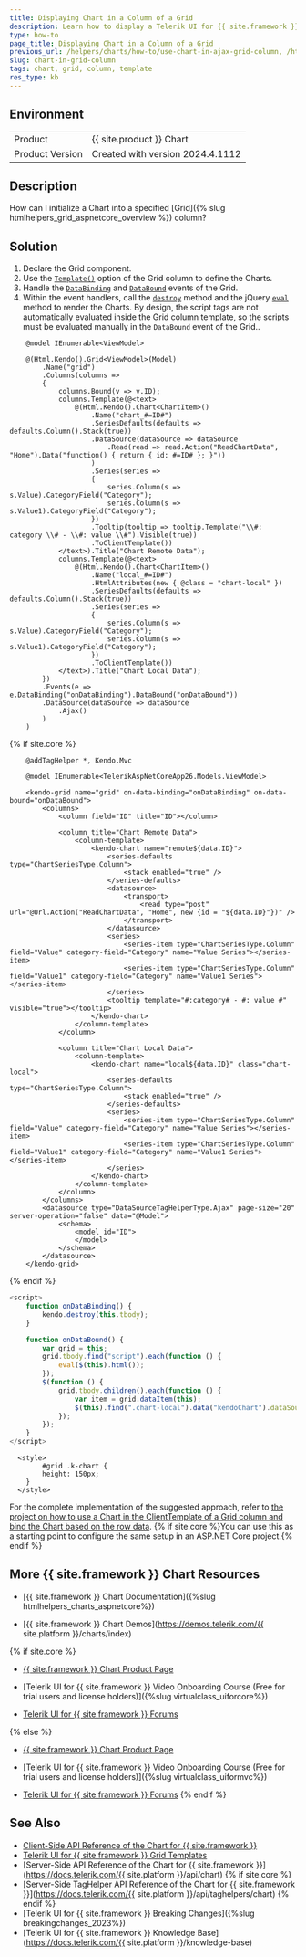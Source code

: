 ```yaml
---
title: Displaying Chart in a Column of a Grid
description: Learn how to display a Telerik UI for {{ site.framework }} Chart in a column cell of a Telerik UI for {{ site.framework }} Grid.
type: how-to
page_title: Displaying Chart in a Column of a Grid
previous_url: /helpers/charts/how-to/use-chart-in-ajax-grid-column, /html-helpers/charts/how-to/use-chart-in-ajax-grid-column
slug: chart-in-grid-column
tags: chart, grid, column, template
res_type: kb
---
```


## Environment
	
<table>
    <tr>
    <td>Product</td>
    <td>{{ site.product }} Chart</td>
    </tr>
    <tr>
    <td>Product Version</td>
    <td>Created with version 2024.4.1112</td>
    </tr>
</table>

## Description
How can I initialize a Chart into a specified [Grid]({% slug htmlhelpers_grid_aspnetcore_overview %}) column?

## Solution

1. Declare the Grid component.
1. Use the [`Template()`](/api/kendo.mvc.ui.fluent/gridcolumnfactory#templatesystemstring) option of the Grid column to define the Charts.
1. Handle the [`DataBinding`](/api/kendo.mvc.ui.fluent/grideventbuilder#databindingsystemstring) and [`DataBound`](/api/kendo.mvc.ui.fluent/grideventbuilder#databoundsystemstring) events of the Grid.
1. Within the event handlers, call the [`destroy`](https://docs.telerik.com/kendo-ui/api/javascript/kendo/methods/destroy) method and the jQuery [`eval`](https://www.w3schools.com/jsref/jsref_eval.asp#:~:text=The%20eval()%20method%20evaluates,eval()%20executes%20the%20statements.) method to render the Charts. By design, the script tags are not automatically evaluated inside the Grid column template, so the scripts must be evaluated manually in the `DataBound` event of the Grid..


```HtmlHelper
    @model IEnumerable<ViewModel>

    @(Html.Kendo().Grid<ViewModel>(Model)
        .Name("grid")
        .Columns(columns =>
        {
            columns.Bound(v => v.ID);
            columns.Template(@<text>
                @(Html.Kendo().Chart<ChartItem>()
                    .Name("chart_#=ID#") 
                    .SeriesDefaults(defaults => defaults.Column().Stack(true))
                    .DataSource(dataSource => dataSource
                        .Read(read => read.Action("ReadChartData", "Home").Data("function() { return { id: #=ID# }; }"))
                    )
                    .Series(series =>
                    {
                        series.Column(s => s.Value).CategoryField("Category");
                        series.Column(s => s.Value1).CategoryField("Category");
                    })
                    .Tooltip(tooltip => tooltip.Template("\\#: category \\# - \\#: value \\#").Visible(true))
                    .ToClientTemplate())
            </text>).Title("Chart Remote Data");
            columns.Template(@<text>
                @(Html.Kendo().Chart<ChartItem>()
                    .Name("local_#=ID#") 
                    .HtmlAttributes(new { @class = "chart-local" })
                    .SeriesDefaults(defaults => defaults.Column().Stack(true))
                    .Series(series =>
                    {
                        series.Column(s => s.Value).CategoryField("Category");
                        series.Column(s => s.Value1).CategoryField("Category");
                    })
                    .ToClientTemplate())
            </text>).Title("Chart Local Data");
        })
        .Events(e => e.DataBinding("onDataBinding").DataBound("onDataBound"))
        .DataSource(dataSource => dataSource
            .Ajax()
        )
    )
```
{% if site.core %}
```TagHelper
    @addTagHelper *, Kendo.Mvc

    @model IEnumerable<TelerikAspNetCoreApp26.Models.ViewModel>
    
    <kendo-grid name="grid" on-data-binding="onDataBinding" on-data-bound="onDataBound">
        <columns>
            <column field="ID" title="ID"></column>
    
            <column title="Chart Remote Data">
                <column-template>
                    <kendo-chart name="remote${data.ID}">
                        <series-defaults type="ChartSeriesType.Column">
                            <stack enabled="true" />
                        </series-defaults>
                        <datasource>
                            <transport>
                                <read type="post" url="@Url.Action("ReadChartData", "Home", new {id = "${data.ID}"})" />
                            </transport>
                        </datasource>
                        <series>
                            <series-item type="ChartSeriesType.Column" field="Value" category-field="Category" name="Value Series"></series-item>
                            <series-item type="ChartSeriesType.Column" field="Value1" category-field="Category" name="Value1 Series"></series-item>
                        </series>
                        <tooltip template="#:category# - #: value #" visible="true"></tooltip>
                    </kendo-chart>
                </column-template>
            </column>
    
            <column title="Chart Local Data">
                <column-template>
                    <kendo-chart name="local${data.ID}" class="chart-local">
                        <series-defaults type="ChartSeriesType.Column">
                            <stack enabled="true" />
                        </series-defaults>
                        <series>
                            <series-item type="ChartSeriesType.Column" field="Value" category-field="Category" name="Value Series"></series-item>
                            <series-item type="ChartSeriesType.Column" field="Value1" category-field="Category" name="Value1 Series"></series-item>
                        </series>
                    </kendo-chart>
                </column-template>
            </column>
        </columns>
        <datasource type="DataSourceTagHelperType.Ajax" page-size="20" server-operation="false" data="@Model">
            <schema>
                <model id="ID">
                </model>
            </schema>
        </datasource>
    </kendo-grid>
```
{% endif %}
```JavaScript
<script>
    function onDataBinding() {
        kendo.destroy(this.tbody);
    }

    function onDataBound() {
        var grid = this;
        grid.tbody.find("script").each(function () {
            eval($(this).html());
        });
        $(function () {
            grid.tbody.children().each(function () {
                var item = grid.dataItem(this);
                $(this).find(".chart-local").data("kendoChart").dataSource.data(item.ChartData);
            });
        });
    }
</script>
```
```Styles
  <style>
        #grid .k-chart {
        height: 150px;
    }
  </style>
```

For the complete implementation of the suggested approach, refer to [the project on how to use a Chart in the ClientTemplate of a Grid column and bind the Chart based on the row data](https://github.com/telerik/ui-for-aspnet-mvc-examples/tree/master/Telerik.Examples.Mvc/Telerik.Examples.Mvc/Areas/ChartInGrid). {% if site.core %}You can use this as a starting point to configure the same setup in an ASP.NET Core project.{% endif %}

## More {{ site.framework }} Chart Resources

* [{{ site.framework }} Chart Documentation]({%slug htmlhelpers_charts_aspnetcore%})

* [{{ site.framework }} Chart Demos](https://demos.telerik.com/{{ site.platform }}/charts/index)

{% if site.core %}
* [{{ site.framework }} Chart Product Page](https://www.telerik.com/aspnet-core-ui/charts)

* [Telerik UI for {{ site.framework }} Video Onboarding Course (Free for trial users and license holders)]({%slug virtualclass_uiforcore%})

* [Telerik UI for {{ site.framework }} Forums](https://www.telerik.com/forums/aspnet-core-ui)

{% else %}
* [{{ site.framework }} Chart Product Page](https://www.telerik.com/aspnet-mvc/charts)

* [Telerik UI for {{ site.framework }} Video Onboarding Course (Free for trial users and license holders)]({%slug virtualclass_uiformvc%})

* [Telerik UI for {{ site.framework }} Forums](https://www.telerik.com/forums/aspnet-mvc)
{% endif %}

## See Also

* [Client-Side API Reference of the Chart for {{ site.framework }}](https://docs.telerik.com/kendo-ui/api/javascript/ui/chart)
* [Telerik UI for {{ site.framework }} Grid Templates](https://docs.telerik.com/aspnet-core/html-helpers/data-management/grid/templates/overview)
* [Server-Side API Reference of the Chart for {{ site.framework }}](https://docs.telerik.com/{{ site.platform }}/api/chart)
{% if site.core %}
* [Server-Side TagHelper API Reference of the Chart for {{ site.framework }}](https://docs.telerik.com/{{ site.platform }}/api/taghelpers/chart)
{% endif %}
* [Telerik UI for {{ site.framework }} Breaking Changes]({%slug breakingchanges_2023%})
* [Telerik UI for {{ site.framework }} Knowledge Base](https://docs.telerik.com/{{ site.platform }}/knowledge-base)
